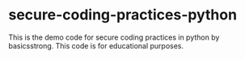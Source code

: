 # secure-coding-practices-python

This is the demo code for secure coding practices in python by basicsstrong. This code is for educational purposes.

